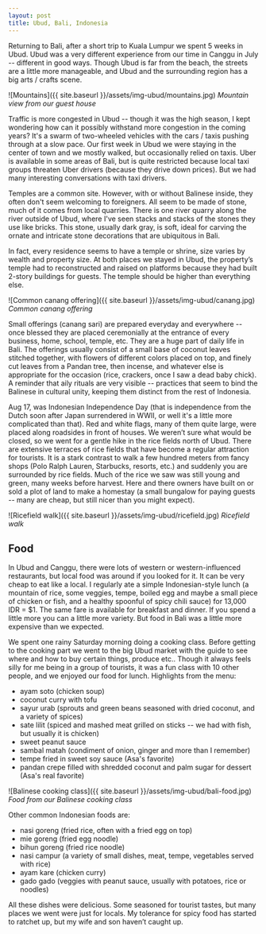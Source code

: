 ```yaml
---
layout: post
title: Ubud, Bali, Indonesia
---
```



Returning to Bali, after a short trip to Kuala Lumpur we spent 5 weeks in Ubud. Ubud was a very different experience from our time in Canggu in July -- different in good ways. Though Ubud is far from the beach, the streets are a little more manageable, and Ubud and the surrounding region has a big arts / crafts scene.

![Mountains]({{ site.baseurl }}/assets/img-ubud/mountains.jpg)
*Mountain view from our guest house*

Traffic is more congested in Ubud -- though it was the high season, I kept wondering how can it possibly withstand more congestion in the coming years? It's a swarm of two-wheeled vehicles with the cars / taxis pushing through at a slow pace. Our first week in Ubud we were staying in the center of town and we mostly walked, but occasionally relied on taxis. Uber is available in some areas of Bali, but is quite restricted because local taxi groups threaten Uber drivers (because they drive down prices). But we had many interesting conversations with taxi drivers.

Temples are a common site. However, with or without Balinese inside, they often don't seem welcoming to foreigners. All seem to be made of stone, much of it comes from local quarries. There is one river quarry along the river outside of Ubud, where I've seen stacks and stacks of the stones they use like bricks. This stone, usually dark gray, is soft, ideal for carving the ornate and intricate stone decorations that are ubiquitous in Bali.

In fact, every residence seems to have a temple or shrine, size varies by wealth and property size. At both places we stayed in Ubud, the property’s temple had to reconstructed and raised on platforms because they had built 2-story buildings for guests. The temple should be higher than everything else.

![Common canang offering]({{ site.baseurl }}/assets/img-ubud/canang.jpg)
*Common canang offering*

Small offerings (canang sari) are prepared everyday and everywhere -- once blessed they are placed ceremonially at the entrance of every business, home, school, temple, etc. They are a huge part of daily life in Bali. The offerings usually consist of a small base of coconut leaves stitched together, with flowers of different colors placed on top, and finely cut leaves from a Pandan tree, then incense, and whatever else is appropriate for the occasion (rice, crackers, once I saw a dead baby chick). A reminder that aily rituals are very visible -- practices that seem to bind the Balinese in cultural unity, keeping them distinct from the rest of Indonesia.

Aug 17, was Indonesian Independence Day (that is independence from the Dutch soon after Japan surrendered in WWII, or well it's a little more complicated than that). Red and white flags, many of them quite large, were placed along roadsides in front of houses. We weren’t sure what would be closed, so we went for a gentle hike in the rice fields north of Ubud. There are extensive terraces of rice fields that have become a regular attraction for tourists. It is a stark contrast to walk a few hundred meters from fancy shops (Polo Ralph Lauren, Starbucks, resorts, etc.) and suddenly you are surrounded by rice fields. Much of the rice we saw was still young and green, many weeks before harvest. Here and there owners have built on or sold a plot of land to make a homestay (a small bungalow for paying guests -- many are cheap, but still nicer than you might expect).

![Ricefield walk]({{ site.baseurl }}/assets/img-ubud/ricefield.jpg)
*Ricefield walk*

## Food
In Ubud and Canggu, there were lots of western or western-influenced restaurants, but local food was around if you looked for it. It can be very cheap to eat like a local. I regularly ate a simple Indonesian-style lunch (a mountain of rice, some veggies, tempe, boiled egg and maybe a small piece of chicken or fish, and a healthy spoonful of spicy chili sauce) for 13,000 IDR = $1. The same fare is available for breakfast and dinner. If you spend a little more you can a little more variety. But food in Bali was a little more expensive than we expected.

We spent one rainy Saturday morning doing a cooking class. Before getting to the cooking part we went to the big Ubud market with the guide to see where and how to buy certain things, produce etc.. Though it always feels silly for me being in a group of tourists, it was a fun class with 10 other people, and we enjoyed our food for lunch. Highlights from the menu:

- ayam soto (chicken soup)
- coconut curry with tofu
- sayur urab (sprouts and green beans seasoned with dried coconut, and a variety of spices)
- sate lilit (spiced and mashed meat grilled on sticks -- we had with fish, but usually it is chicken)
- sweet peanut sauce
- sambal matah (condiment of onion, ginger and more than I remember)
- tempe fried in sweet soy sauce (Asa's favorite)
- pandan crepe filled with shredded coconut and palm sugar for dessert (Asa's real favorite)

![Balinese cooking class]({{ site.baseurl }}/assets/img-ubud/bali-food.jpg)
*Food from our Balinese cooking class*

Other common Indonesian foods are:
- nasi goreng (fried rice, often with a fried egg on top)
- mie goreng (fried egg noodle)
- bihun goreng (fried rice noodle)
- nasi campur (a variety of small dishes, meat, tempe, vegetables served with rice)
- ayam kare (chicken curry)
- gado gado (veggies with peanut sauce, usually with potatoes, rice or noodles)

All these dishes were delicious. Some seasoned for tourist tastes, but many places we went were just for locals. My tolerance for spicy food has started to ratchet up, but my wife and son haven’t caught up.
